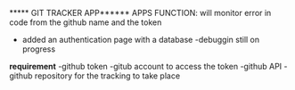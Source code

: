 ***** GIT TRACKER APP******
APPS FUNCTION: will monitor error in code from the github name and the token 
- added an authentication page with a database 
-debuggin still on progress 


**requirement**
-github token
-gitub account to access the token
-github API
-github repository for the tracking to take place



































































































